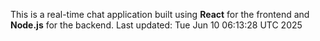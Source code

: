 This is a real-time chat application built using **React** for the frontend and **Node.js** for the backend.
Last updated: Tue Jun 10 06:13:28 UTC 2025
